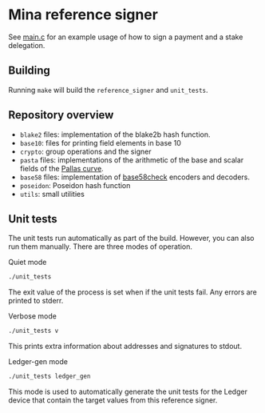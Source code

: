
# Mina reference signer

See [main.c](reference_signer.c) for an example usage of how to sign a payment and a stake delegation.

## Building

Running `make` will build the `reference_signer` and `unit_tests`.

## Repository overview

- `blake2` files: implementation of the blake2b hash function.
- `base10`: files for printing field elements in base 10
- `crypto`: group operations and the signer
- `pasta` files: implementations of the arithmetic of the base and scalar fields of the [Pallas curve](https://electriccoin.co/blog/the-pasta-curves-for-halo-2-and-beyond/).
- `base58` files: implementation of [base58check](https://en.bitcoin.it/wiki/Base58Check_encoding) encoders and decoders.
- `poseidon`: Poseidon hash function
- `utils`: small utilities

## Unit tests

The unit tests run automatically as part of the build.  However, you can also run them manually.  There are three modes of operation.

Quiet mode
```bash
./unit_tests
```
The exit value of the process is set when if the unit tests fail.  Any errors are printed to stderr.

Verbose mode
```bash
./unit_tests v
```
This prints extra information about addresses and signatures to stdout.

Ledger-gen mode
```bash
./unit_tests ledger_gen
```
This mode is used to automatically generate the unit tests for the Ledger device that contain the target values from this reference signer.